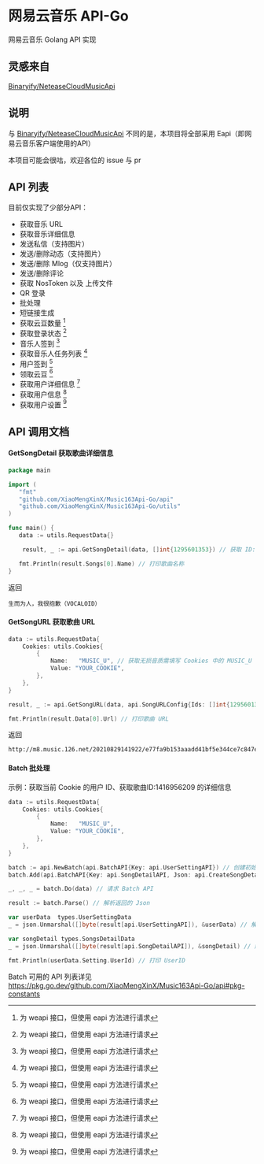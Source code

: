 # 网易云音乐 API-Go

网易云音乐 Golang API 实现

## 灵感来自

[Binaryify/NeteaseCloudMusicApi](https://github.com/Binaryify/NeteaseCloudMusicApi)

## 说明

与 [Binaryify/NeteaseCloudMusicApi](https://github.com/Binaryify/NeteaseCloudMusicApi) 不同的是，本项目将全部采用 Eapi（即网易云音乐客户端使用的API）

本项目可能会很咕，欢迎各位的 issue 与 pr

## API 列表
目前仅实现了少部分API：
- 获取音乐 URL
- 获取音乐详细信息
- 发送私信（支持图片）
- 发送/删除动态（支持图片）
- 发送/删除 Mlog（仅支持图片）
- 发送/删除评论
- 获取 NosToken 以及 上传文件
- QR 登录
- 批处理
- 短链接生成
- 获取云豆数量 [^1]
- 获取登录状态 [^1]
- 音乐人签到 [^1]
- 获取音乐人任务列表 [^1]
- 用户签到 [^1]
- 领取云豆 [^1]
- 获取用户详细信息 [^1]
- 获取用户信息 [^1]
- 获取用户设置 [^1]

[^1]: 为 weapi 接口，但使用 eapi 方法进行请求

## API 调用文档

#### GetSongDetail 获取歌曲详细信息

```go
package main

import (
   "fmt"
   "github.com/XiaoMengXinX/Music163Api-Go/api"
   "github.com/XiaoMengXinX/Music163Api-Go/utils"
)

func main() {
   data := utils.RequestData{}

    result, _ := api.GetSongDetail(data, []int{1295601353}) // 获取 ID:1295601353 的详细信息

   fmt.Println(result.Songs[0].Name) // 打印歌曲名称
}
```

返回

```
生而为人，我很抱歉（VOCALOID）
```

#### GetSongURL 获取歌曲 URL

```go
data := utils.RequestData{
    Cookies: utils.Cookies{
        {
            Name:   "MUSIC_U", // 获取无损音质需填写 Cookies 中的 MUSIC_U
            Value: "YOUR_COOKIE",
        },
    },
}

result, _ := api.GetSongURL(data, api.SongURLConfig{Ids: []int{1295601353}}) // 获取 ID:1295601353 的歌曲 URL

fmt.Println(result.Data[0].Url) // 打印歌曲 URL
```

返回

```
http://m8.music.126.net/20210829141922/e77fa9b153aaadd41bf5e344ce7c847e/ymusic/0edd/e4e3/4eaf/d2db5cbbef195ff34812eb8c82c83d67.flac
```

#### Batch 批处理

示例：获取当前 Cookie 的用户 ID、获取歌曲ID:1416956209 的详细信息

```go
data := utils.RequestData{
    Cookies: utils.Cookies{
        {
            Name:   "MUSIC_U",
            Value: "YOUR_COOKIE",
        },
    },
}

batch := api.NewBatch(api.BatchAPI{Key: api.UserSettingAPI}) // 创建初始化 Batch 对象并添加 API
batch.Add(api.BatchAPI{Key: api.SongDetailAPI, Json: api.CreateSongDetailReqJson([]int{1416956209})}) // 继续添加要批处理的 API

_, _, _ = batch.Do(data) // 请求 Batch API

result := batch.Parse() // 解析返回的 Json

var userData  types.UserSettingData
_ = json.Unmarshal([]byte(result[api.UserSettingAPI]), &userData) // 解析 Json 到 struct

var songDetail types.SongsDetailData
_ = json.Unmarshal([]byte(result[api.SongDetailAPI]), &songDetail) // 解析 Json 到 struct

fmt.Println(userData.Setting.UserId) // 打印 UserID
```

Batch 可用的 API 列表详见 https://pkg.go.dev/github.com/XiaoMengXinX/Music163Api-Go/api#pkg-constants

